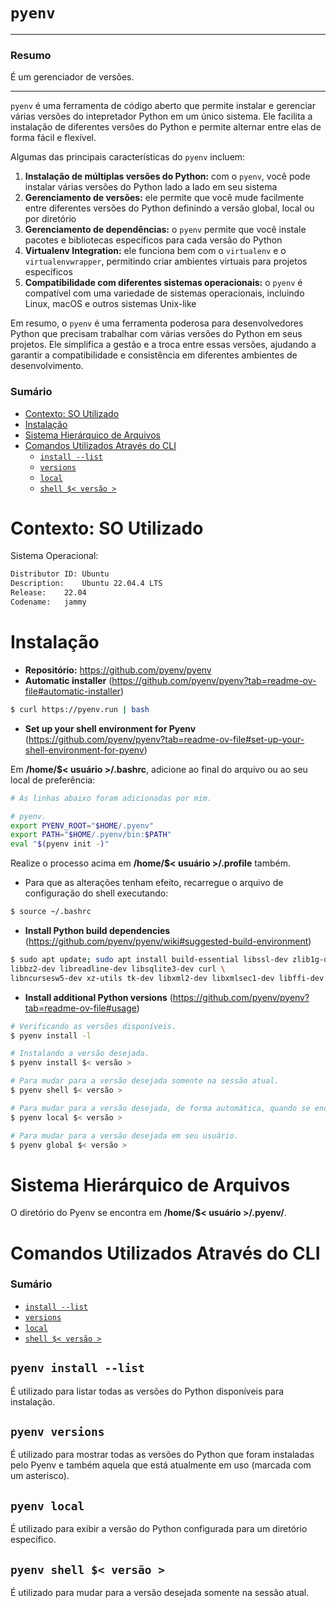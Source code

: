 # `pyenv`

---

### Resumo

É um gerenciador de versões.

---

`pyenv` é uma ferramenta de código aberto que permite instalar e gerenciar várias versões do intepretador Python em um único sistema. Ele facilita a instalação de diferentes versões do Python e permite alternar entre elas de forma fácil e flexível.

Algumas das principais características do `pyenv` incluem:

1. **Instalação de múltiplas versões do Python:** com o `pyenv`, você pode instalar várias versões do Python lado a lado em seu sistema
2. **Gerenciamento de versões:** ele permite que você mude facilmente entre diferentes versões do Python definindo a versão global, local ou por diretório
3. **Gerenciamento de dependências:** o `pyenv` permite que você instale pacotes e bibliotecas específicos para cada versão do Python
4. **Virtualenv Integration:** ele funciona bem com o `virtualenv` e o `virtualenvwrapper`, permitindo criar ambientes virtuais para projetos específicos
5. **Compatibilidade com diferentes sistemas operacionais:** o `pyenv` é compatível com uma variedade de sistemas operacionais, incluindo Linux, macOS e outros sistemas Unix-like

Em resumo, o `pyenv` é uma ferramenta poderosa para desenvolvedores Python que precisam trabalhar com várias versões do Python em seus projetos. Ele simplifica a gestão e a troca entre essas versões, ajudando a garantir a compatibilidade e consistência em diferentes ambientes de desenvolvimento.

### Sumário

- [Contexto: SO Utilizado](#contexto-so-utilizado)
- [Instalação](#instalacao)
- [Sistema Hierárquico de Arquivos](#sistema-hierarquico-arquivos)
- [Comandos Utilizados Através do CLI](#comandos-utilizados-cli)
    + [`install --list`](#comandos-utilizados-cli-install-list)
    + [`versions`](#comandos-utilizados-cli-versions)
    + [`local`](#comandos-utilizados-cli-local)
    + [`shell $< versão >`](#comandos-utilizados-cli-shell)

# <a id="contexto-so-utilizado"></a>Contexto: SO Utilizado

Sistema Operacional:

```bash
Distributor ID:	Ubuntu
Description:	Ubuntu 22.04.4 LTS
Release:	22.04
Codename:	jammy
```

# <a id="instalacao"></a>Instalação

- **Repositório:** https://github.com/pyenv/pyenv
- **Automatic installer** (https://github.com/pyenv/pyenv?tab=readme-ov-file#automatic-installer)

```bash
$ curl https://pyenv.run | bash
```

- **Set up your shell environment for Pyenv** (https://github.com/pyenv/pyenv?tab=readme-ov-file#set-up-your-shell-environment-for-pyenv)

Em **/home/$< usuário >/.bashrc**, adicione ao final do arquivo ou ao seu local de preferência:

```bash
# As linhas abaixo foram adicionadas por mim.

# pyenv.
export PYENV_ROOT="$HOME/.pyenv"
export PATH="$HOME/.pyenv/bin:$PATH"
eval "$(pyenv init -)"
```

Realize o processo acima em **/home/$< usuário >/.profile** também.

- Para que as alterações tenham efeito, recarregue o arquivo de configuração do shell executando:

```bash
$ source ~/.bashrc
```

- **Install Python build dependencies** (https://github.com/pyenv/pyenv/wiki#suggested-build-environment)

```bash
$ sudo apt update; sudo apt install build-essential libssl-dev zlib1g-dev \
libbz2-dev libreadline-dev libsqlite3-dev curl \
libncursesw5-dev xz-utils tk-dev libxml2-dev libxmlsec1-dev libffi-dev liblzma-dev
```

- **Install additional Python versions** (https://github.com/pyenv/pyenv?tab=readme-ov-file#usage)

```bash
# Verificando as versões disponíveis.
$ pyenv install -l

# Instalando a versão desejada.
$ pyenv install $< versão >

# Para mudar para a versão desejada somente na sessão atual.
$ pyenv shell $< versão >

# Para mudar para a versão desejada, de forma automática, quando se encontrar em um diretório específico (ou em um de seus subdiretórios).
$ pyenv local $< versão >

# Para mudar para a versão desejada em seu usuário.
$ pyenv global $< versão >
```

# <a id="sistema-hierarquico-arquivos"></a>Sistema Hierárquico de Arquivos

O diretório do Pyenv se encontra em **/home/$< usuário >/.pyenv/**.

# <a id="comandos-utilizados-cli"></a>Comandos Utilizados Através do CLI

### Sumário

- [`install --list`](#comandos-utilizados-cli-install-list)
- [`versions`](#comandos-utilizados-cli-versions)
- [`local`](#comandos-utilizados-cli-local)
- [`shell $< versão >`](#comandos-utilizados-cli-shell)

## <a id="comandos-utilizados-cli-install-list"></a>`pyenv install --list`

É utilizado para listar todas as versões do Python disponíveis para instalação.

## <a id="comandos-utilizados-cli-versions"></a>`pyenv versions`

É utilizado para mostrar todas as versões do Python que foram instaladas pelo Pyenv e também aquela que está atualmente em uso (marcada com um asterisco).

## <a id="comandos-utilizados-cli-local"></a>`pyenv local`

É utilizado para exibir a versão do Python configurada para um diretório específico.

## <a id="comandos-utilizados-cli-shell"></a>`pyenv shell $< versão >`

É utilizado para mudar para a versão desejada somente na sessão atual.
